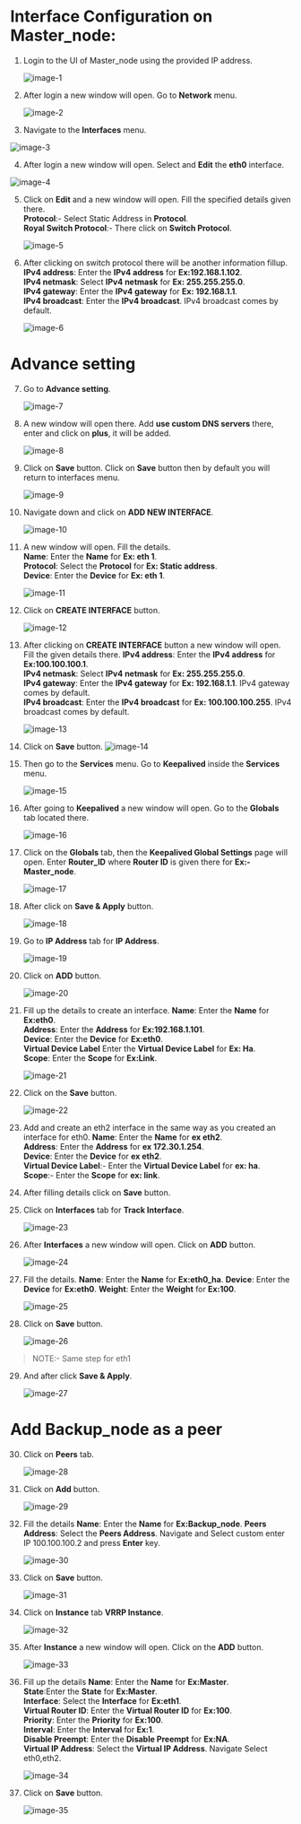 # Interface Configuration on Master_node:

1.	Login to the UI of Master_node using the provided IP address.                                                        

  	![image-1](https://github.com/Nancypatel1103/ComplianceClient/assets/153616269/58c057cb-f18e-48b7-9fee-73eec24686b0)                

2. After login a new window will open. Go to **Network** menu.                                                        

   ![image-2](https://github.com/Nancypatel1103/ComplianceClient/assets/153616269/6427ccdc-bff4-4f13-81a6-83e715910497)              

3.	Navigate to the **Interfaces** menu.                                                                                 

   ![image-3](https://github.com/Nancypatel1103/ComplianceClient/assets/153616269/49991c68-41df-4ceb-827a-c70235203cce)              

4.	After login a new window will open. Select and **Edit** the **eth0** interface.                                                         

   ![image-4](https://github.com/Nancypatel1103/ComplianceClient/assets/153616269/0b0d67c1-c405-4281-b348-99273fb802fb)            

5. Click on **Edit** and a new window will open. Fill the specified details given there.                                                                                                   
   **Protocol**:- Select Static Address in **Protocol**.                                                                                                                                   
   **Royal Switch Protocol**:- There click on **Switch Protocol**.                                                                                                                      

   ![image-5](https://github.com/Nancypatel1103/ComplianceClient/assets/153616269/e00c1ede-81ed-42bc-a0bf-947d0ae798b2)            

6. After clicking on switch protocol there will be another information fillup.                                                                        
   **IPv4 address**: Enter the **IPv4 address** for **Ex:192.168.1.102**.                                                                          
   **IPv4 netmask**: Select **IPv4 netmask** for **Ex: 255.255.255.0**.                                                                                                          
   **IPv4 gateway**: Enter the **IPv4 gateway** for **Ex: 192.168.1.1**.                                                                                                                   
   **IPv4 broadcast**: Enter the **IPv4 broadcast**. IPv4 broadcast comes by default.                                                                  

   ![image-6](https://github.com/Nancypatel1103/ComplianceClient/assets/153616269/ea148934-ffbb-4dda-9a1c-2acf2a88489d)

# Advance setting

7. Go to **Advance setting**.                                                                                         

   ![image-7](https://github.com/Nancypatel1103/ComplianceClient/assets/153616269/6d446c22-fbad-4894-89d1-2055eefcf704)

8. A new window will open there. Add **use custom DNS servers** there, enter and click on **plus**, it will be added.              

   ![image-8](https://github.com/Nancypatel1103/ComplianceClient/assets/153616269/2e1e38cb-3102-487a-b499-3057db1e7ed9)

9. Click on **Save** button. Click on **Save** button then by default you will return to interfaces menu.                 

   ![image-9](https://github.com/Nancypatel1103/ComplianceClient/assets/153616269/f3fee8c7-ac5c-4304-8b43-c291b5e14268)

10. Navigate down and click on **ADD NEW INTERFACE**.                       

    ![image-10](https://github.com/Nancypatel1103/ComplianceClient/assets/153616269/06bc0f32-5d29-495a-977b-e68dd899ac34)

11. A new window will open. Fill the details.                                                                                           
    **Name**: Enter the **Name** for **Ex: eth 1**.                                                                                                               
    **Protocol**: Select the **Protocol** for **Ex: Static address**.                                                                                                           
    **Device**: Enter the **Device** for **Ex: eth 1**.                                                                                                                                    
     
    ![image-11](https://github.com/Nancypatel1103/ComplianceClient/assets/153616269/7042ae0b-739c-406c-bdaa-e9d9b5a23046)

12. Click on **CREATE INTERFACE** button.                                                                                                                                              

    ![image-12](https://github.com/Nancypatel1103/ComplianceClient/assets/153616269/a559587f-12e8-461c-8a0f-c887557f4696)

13. After clicking on **CREATE INTERFACE** button a new window will open. Fill the given details there.
   **IPv4 address**: Enter the **IPv4 address** for **Ex:100.100.100.1**.                                                                                                                 
   **IPv4 netmask**: Select **IPv4 netmask** for **Ex: 255.255.255.0**.                                                                                                                   
   **IPv4 gateway**: Enter the **IPv4 gateway** for **Ex: 192.168.1.1**. IPv4 gateway comes by default.                                                                                   
   **IPv4 broadcast**: Enter the **IPv4 broadcast** for **Ex: 100.100.100.255**. IPv4 broadcast comes by default.            

    ![image-13](https://github.com/Nancypatel1103/ComplianceClient/assets/153616269/4d6cb6e9-0af8-4663-aff5-56da0a5357a0)

14. Click on **Save** button.
    ![image-14](https://github.com/Nancypatel1103/ComplianceClient/assets/153616269/cd922595-a5b4-42ed-b877-70f9f0d77b1a)

15. Then go to the **Services** menu. Go to **Keepalived** inside the **Services** menu.

     ![image-15](https://github.com/Nancypatel1103/ComplianceClient/assets/153616269/33bbae52-8e7b-4e7f-b7f4-4e45c7ac7ed3)

16. After going to **Keepalived** a new window will open. Go to the **Globals** tab located there.

    ![image-16](https://github.com/Nancypatel1103/ComplianceClient/assets/153616269/6b65aeae-f785-4606-af79-453aba9890b2)

17. Click on the **Globals** tab, then the **Keepalived Global Settings** page will open. Enter **Router_ID** where **Router ID** is given there for **Ex:- Master_node**.

    ![image-17](https://github.com/Nancypatel1103/ComplianceClient/assets/153616269/b241bb72-9227-4502-8932-bc3c3f3a4769)

18. After click on **Save & Apply** button.

    ![image-18](https://github.com/Nancypatel1103/ComplianceClient/assets/153616269/3fa61536-9916-4a62-9966-50ade6297cc1)

19. Go to **IP Address** tab for **IP Address**.

    ![image-19](https://github.com/Nancypatel1103/ComplianceClient/assets/153616269/980bbcd2-3d33-4c9a-bf1f-171043b10131)

20. Click on **ADD** button.

    ![image-20](https://github.com/Nancypatel1103/ComplianceClient/assets/153616269/b5dcb54c-2e9f-4c64-a33e-dcd22d749c30)

21. Fill up the details to create an interface.
    **Name**: Enter the **Name** for **Ex:eth0**.                                                             
    **Address**: Enter the **Address** for **Ex:192.168.1.101**.                                            
    **Device**: Enter the **Device** for **Ex:eth0**.                                                             
    **Virtual Device Label** Enter the **Virtual Device Label** for **Ex: Ha**.                           
    **Scope**: Enter the **Scope** for **Ex:Link**.                               

    ![image-21](https://github.com/Nancypatel1103/ComplianceClient/assets/153616269/8195872a-72f1-481c-99df-1c0cae076ef7)

22. Click on the **Save** button.     

     ![image-22](https://github.com/Nancypatel1103/ComplianceClient/assets/153616269/c9cf1d08-6e49-4686-8ecb-54eae13da3e9)

23. Add and create an eth2 interface in the same way as you created an interface for eth0.
   **Name**: Enter the **Name** for **ex eth2**.                                                                         
   **Address**: Enter the **Address** for **ex 172.30.1.254**.                                                                       
   **Device**: Enter the **Device** for **ex eth2**.                                                                          
   **Virtual Device Label**:- Enter the **Virtual Device Label** for **ex: ha**.                                                    
   **Scope**:- Enter the **Scope** for **ex: link**.                                                                                    
24. After filling details click on **Save** button.                                                   
25. Click on **Interfaces** tab for **Track Interface**.                                                                     

     ![image-23](https://github.com/Nancypatel1103/ComplianceClient/assets/153616269/556cc821-0fba-4a4e-a2b0-459051e244a6)

26. After **Interfaces** a new window will open. Click on **ADD** button.

    ![image-24](https://github.com/Nancypatel1103/ComplianceClient/assets/153616269/ebe223e1-5d5b-4823-bde3-6f8c4ca50468)

27. Fill the details.
    **Name**: Enter the **Name** for **Ex:eth0_ha**.
    **Device**: Enter the **Device** for **Ex:eth0**.
    **Weight**: Enter the **Weight** for **Ex:100**.

    ![image-25](https://github.com/Nancypatel1103/ComplianceClient/assets/153616269/87f83bbe-0522-4de7-8d6f-cd2bc512940a)

28. Click on **Save** button.

    ![image-26](https://github.com/Nancypatel1103/ComplianceClient/assets/153616269/8cb1010f-7c0f-4e41-96b0-ea1e3f7e36ec)

> NOTE:- Same step for eth1

29. And after click **Save & Apply**.

    ![image-27](https://github.com/Nancypatel1103/ComplianceClient/assets/153616269/b23355e6-4569-494d-926f-26b84ec905d1)

# Add Backup_node as a peer

30. Click on **Peers** tab.

    ![image-28](https://github.com/Nancypatel1103/ComplianceClient/assets/153616269/7a4fd6a0-031f-4686-b134-07588da988cd)

31. Click on **Add** button.

    ![image-29](https://github.com/Nancypatel1103/ComplianceClient/assets/153616269/7bf78193-253b-45c3-b71d-b83cfa619177)

32. Fill the details
    **Name**: Enter the **Name** for **Ex:Backup_node**.
    **Peers Address**: Select the **Peers Address**. Navigate and Select custom enter IP 100.100.100.2 and press **Enter** key.

    ![image-30](https://github.com/Nancypatel1103/ComplianceClient/assets/153616269/db9a3715-4412-483e-a703-1cab11e35e76)

33. Click on **Save** button.

    ![image-31](https://github.com/Nancypatel1103/ComplianceClient/assets/153616269/bbb27b56-38d2-4868-bfda-9f04a42a5262)

34. Click on **Instance** tab **VRRP Instance**.

    ![image-32](https://github.com/Nancypatel1103/ComplianceClient/assets/153616269/1b8525e3-a86a-4709-85fb-f017b324f6cc)

35. After **Instance** a new window will open. Click on the **ADD** button.

    ![image-33](https://github.com/Nancypatel1103/ComplianceClient/assets/153616269/bb4c4ea7-498e-46dc-9ed9-4f9617fd822e)

36. Fill up the details
    **Name**: Enter the **Name** for **Ex:Master**.              
    **State**:Enter the **State** for **Ex:Master**.            
    **Interface**: Select the **Interface** for **Ex:eth1**.               
    **Virtual Router ID**: Enter the **Virtual Router ID** for **Ex:100**.           
    **Priority**: Enter the **Priority** for **Ex:100**.               
    **Interval**: Enter the **Interval** for **Ex:1**.             
    **Disable Preempt**: Enter the **Disable Preempt** for **Ex:NA**.               
    **Virtual IP Address**: Select the **Virtual IP Address**. Navigate Select eth0,eth2.           

    ![image-34](https://github.com/Nancypatel1103/ComplianceClient/assets/153616269/6b2dd9ff-cb5a-4b2a-a600-81c9ed959e85)

37. Click on **Save** button.

    ![image-35](https://github.com/Nancypatel1103/ComplianceClient/assets/153616269/121c2091-9c77-44bc-9243-dd135ad76555)

    

    


    

    
